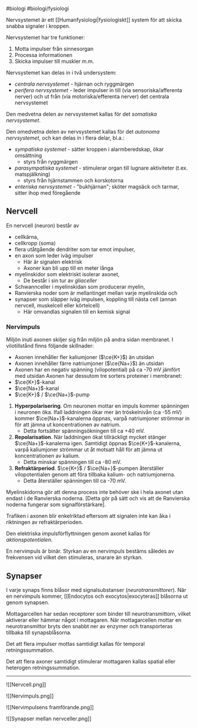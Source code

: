 #biologi #biologi/fysiologi 

Nervsystemet är ett [[Humanfysiologi|fysiologiskt]] system för att skicka snabba signaler i kroppen.

Nervsystemet har tre funktioner:
1. Motta impulser från sinnesorgan
2. Processa informationen
3. Skicka impulser till muskler m.m.

Nervsystemet kan delas in i två undersystem:
- *centrala nervsystemet* - hjärnan och ryggmärgen
- *perifera nervsystemet* - leder impulser in till (via sensoriska/afferenta nerver) och ut från (via motoriska/efferenta nerver) det centrala nervsystemet

Den medvetna delen av nervsystemet kallas för det *somatiska nervsystemet*.

Den omedvetna delen av nervsystemet kallas för det *autonoma nervsystemet*, och kan delas in i flera delar, bl.a.:
- *sympatiska systemet* - sätter kroppen i alarmberedskap, ökar omsättning
	- styrs från ryggmärgen
- *parasympatiska systemet* - stimulerar organ till lugnare aktiviteter (t.ex. matspjälkning)
	- styrs från hjärnstammen och korskotorna
- *enteriska nervsystemet* - "bukhjärnan"; sköter magsäck och tarmar, sitter ihop med föregående

## Nervcell
En nervcell (neuron) består av
- cellkärna,
- cellkropp (soma)
- flera utåtgående dendriter som tar emot impulser,
- en axon som leder iväg impulser
	- Här är signalen elektrisk
	- Axoner kan bli upp till en meter långa
- myelinskidor som elektriskt isolerar axonet,
	- De består i sin tur av *gliaceller*
- Schwannceller i myelinskidan som producerar myelin,
- Ranvierska noder som är mellantinget mellan varje myelinskida och
- synapser som släpper iväg impulsen, koppling till nästa cell (annan nervcell, muskelcell eller körtelcell)
	- Här omvandlas signalen till en kemisk signal

### Nervimpuls
Miljön inuti axonen skiljer sig från miljön på andra sidan membranet. I vilotillstånd finns följande skillnader:
- Axonen innehåller fler kaliumjoner ($\ce{K+}$) än utsidan
- Axonen innehåller färre natriumjoner ($\ce{Na+}$) än utsidan
- Axonen har en negativ spänning (vilopotential) på ca -70 mV jämfört med utsidan
Axonen har dessutom tre sorters proteiner i membranet:
- $\ce{K+}$-kanal
- $\ce{Na+}$-kanal
- $\ce{K+}$ / $\ce{Na+}$-pump

1. **Hyperpolarisering**. Om neuronen mottar en impuls kommer spänningen i neuronen öka. Ifall laddningen ökar mer än tröskelnivån (ca -55 mV) kommer $\ce{Na+}$-kanalerna öppnas, varpå natriumjoner strömmar in för att jämna ut koncentrationen av natrium.
	- Detta fortsätter spänningsökningen till ca +40 mV.
2. **Repolarisation**. När laddningen ökat tillräckligt mycket stänger $\ce{Na+}$-kanalerna igen. Samtidigt öppnas $\ce{K+}$-kanalerna, varpå kaliumjoner strömmar ut åt motsatt håll för att jämna ut koncentrationen av kalium.
	- Detta minskar spänningen till ca -80 mV.
3. **Refraktärperiod**. $\ce{K+}$ / $\ce{Na+}$-pumpen återställer vilopotentialen genom att föra tillbaka kalium- och natriumjonerna.
	- Detta återställer spänningen till ca -70 mV.

Myelinskidorna gör att denna process inte behöver ske i hela axonet utan endast i de Ranvierska noderna. \[Detta gör på sätt och vis att de Ranvierska noderna fungerar som signalförstärkare\].

Trafiken i axonen blir enkelriktad eftersom att signalen inte kan åka i riktningen av refraktärperioden.

Den elektriska impulsförflyttningen genom axonet kallas för *aktionspotentialen*.

En nervimpuls är binär. Styrkan av en nervimpuls bestäms således av frekvensen vid vilket den stimuleras, snarare än styrkan.
## Synapser
I varje synaps finns blåsor med signalsubstanser (*neurotransmittorer*). När en nervimpuls kommer, [[Endocytos och exocytos|exocyteras]] blåsorna ut genom synapsen.

Mottagarcellen har sedan receptorer som binder till neurotransmittorn, vilket aktiverar eller hämmar något i mottagaren. När mottagarcellen mottar en neurotransmittor bryts den snabbt ner av enzymer och transporteras tillbaka till synapsblåsorna.

Det att flera impulser mottas samtidigt kallas för temporal retningssummation.

Det att flera axoner samtidigt stimulerar mottagaren kallas spatial eller heterogen retningssummation.

---

![[Nervcell.png]]

![[Nervimpuls.png]]

![[Nervimpulsens framförande.png]]

![[Synapser mellan nervceller.png]]